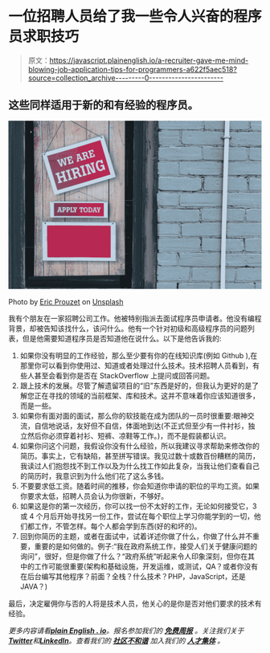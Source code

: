 # 一位招聘人员给了我一些令人兴奋的程序员求职技巧

> 原文：<https://javascript.plainenglish.io/a-recruiter-gave-me-mind-blowing-job-application-tips-for-programmers-a622f5aec518?source=collection_archive---------0----------------------->

## 这些同样适用于新的和有经验的程序员。

![](img/22b37091464bf885173bc6871c2af048.png)

Photo by [Eric Prouzet](https://unsplash.com/@eprouzet?utm_source=medium&utm_medium=referral) on [Unsplash](https://unsplash.com?utm_source=medium&utm_medium=referral)

我有个朋友在一家招聘公司工作。他被特别指派去面试程序员申请者。他没有编程背景，却被告知该找什么，该问什么。他有一个针对初级和高级程序员的问题列表，但是他需要知道程序员是否知道他在说什么。以下是他告诉我的:

1.  如果你没有明显的工作经验，那么至少要有你的在线知识库(例如 Github ),在那里你可以看到你使用过、知道或者处理过什么技术。技术招聘人员看到，有些人甚至会看到你是否在 StackOverflow 上提问或回答问题。
2.  跟上技术的发展。尽管了解遗留项目的“旧”东西是好的，但我认为更好的是了解您正在寻找的领域的当前框架、库和技术。这并不意味着你应该知道很多，而是一些。
3.  如果你有面对面的面试，那么你的软技能在成为团队的一员时很重要:眼神交流，自信地说话，友好但不自信，体面地到达(不正式但至少有一件衬衫，独立然后你必须穿着衬衫、短裤、凉鞋等工作。)，而不是假装都认识。
4.  如果你问这个问题，我假设你没有什么经验，所以我建议寻求帮助来修改你的简历。事实上，它有缺陷，甚至拼写错误。我见过数十或数百份糟糕的简历，我读过人们抱怨找不到工作以及为什么找工作如此复杂，当我让他们查看自己的简历时，我意识到为什么他们花了这么多钱。
5.  不要要求低工资。随着时间的推移，你会知道你申请的职位的平均工资。如果你要求太低，招聘人员会认为你很新，不够好。
6.  如果这是你的第一次经历，你可以找一份不太好的工作，无论如何接受它，3 或 4 个月后开始寻找另一份工作，尝试在每个职位上学习你能学到的一切，他们都工作，不管怎样。每个人都会学到东西(好的和坏的)。
7.  回到你简历的主题，或者在面试中，试着详述你做了什么，你做了什么并不重要，重要的是如何做的。例子:“我在政府系统工作，接受人们关于健康问题的询问”，很好，但是你做了什么？“政府系统”听起来令人印象深刻，但你在其中的工作可能很重要(架构和基础设施，开发运维，或测试，QA？或者你没有在后台编写其他程序？前面？全栈？什么技术？PHP，JavaScript，还是 JAVA？)

最后，决定雇佣你与否的人将是技术人员，他关心的是你是否对他们要求的技术有经验。

*更多内容请看*[***plain English . io***](https://plainenglish.io/)*。报名参加我们的* [***免费周报***](http://newsletter.plainenglish.io/) *。关注我们关于*[***Twitter***](https://twitter.com/inPlainEngHQ)*和*[***LinkedIn***](https://www.linkedin.com/company/inplainenglish/)*。查看我们的* [***社区不和谐***](https://discord.gg/GtDtUAvyhW) *加入我们的* [***人才集体***](https://inplainenglish.pallet.com/talent/welcome) *。*